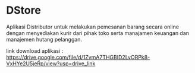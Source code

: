 # DStore
Aplikasi Distributor untuk melakukan pemesanan barang secara online dengan menyediakan kurir dari pihak toko serta manajamen keuangan dan manajemen hutang pelanggan.

link download aplikasi :
https://drive.google.com/file/d/1ZvmA7THGBID2LvORPk8-VxHYe2U5jeRp/view?usp=drive_link